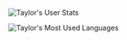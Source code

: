 # 
![Taylor's User Stats](https://github-readme-stats.vercel.app/api?username=taylorrodriguez&show_icons=true&title_color=FFF&icon_color=E80000&text_color=FFF&bg_color=696969)

![Taylor's Most Used Languages](https://github-readme-stats.vercel.app/api/top-langs/?username=taylorrodriguez&layout=compact&title_color=FFF&text_color=FFF&bg_color=696969)